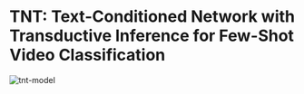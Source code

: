 # TNT: Text-Conditioned Network with Transductive Inference for Few-Shot Video Classification


![tnt-model](https://github.com/ojedaf/TNT/img/full_model_img.png)
